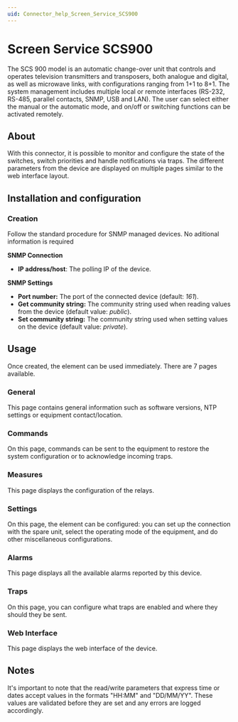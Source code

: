 ```yaml
---
uid: Connector_help_Screen_Service_SCS900
---
```


# Screen Service SCS900

The SCS 900 model is an automatic change-over unit that controls and operates television transmitters and transposers, both analogue and digital, as well as microwave links, with configurations ranging from 1+1 to 8+1. The system management includes multiple local or remote interfaces (RS-232, RS-485, parallel contacts, SNMP, USB and LAN). The user can select either the manual or the automatic mode, and on/off or switching functions can be activated remotely.

## About

With this connector, it is possible to monitor and configure the state of the switches, switch priorities and handle notifications via traps. The different parameters from the device are displayed on multiple pages similar to the web interface layout.

## Installation and configuration

### Creation

Follow the standard procedure for SNMP managed devices. No aditional information is required

**SNMP Connection**

- **IP address/host**: The polling IP of the device.

**SNMP Settings**

- **Port number:** The port of the connected device (default: *161*).
- **Get community string:** The community string used when reading values from the device (default value: *public*).
- **Set community string:** The community string used when setting values on the device (default value: *private*).

## Usage

Once created, the element can be used immediately. There are 7 pages available.

### General

This page contains general information such as software versions, NTP settings or equipment contact/location.

### Commands

On this page, commands can be sent to the equipment to restore the system configuration or to acknowledge incoming traps.

### Measures

This page displays the configuration of the relays.

### Settings

On this page, the element can be configured: you can set up the connection with the spare unit, select the operating mode of the equipment, and do other miscellaneous configurations.

### Alarms

This page displays all the available alarms reported by this device.

### Traps

On this page, you can configure what traps are enabled and where they should they be sent.

### Web Interface

This page displays the web interface of the device.

## Notes

It's important to note that the read/write parameters that express time or dates accept values in the formats "HH:MM" and "DD/MM/YY". These values are validated before they are set and any errors are logged accordingly.
